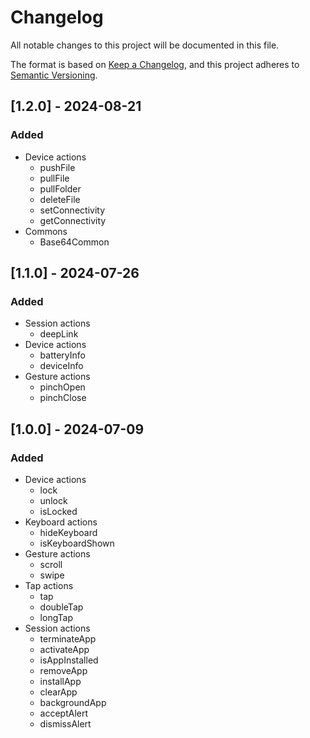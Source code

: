 # Changelog

All notable changes to this project will be documented in this file.

The format is based on [Keep a Changelog](https://keepachangelog.com/en/1.1.0/),
and this project adheres to [Semantic Versioning](https://semver.org/spec/v2.0.0.html).

## [1.2.0] - 2024-08-21

### **Added**
  - Device actions
    - pushFile
    - pullFile
    - pullFolder
    - deleteFile
    - setConnectivity
    - getConnectivity
  - Commons
    - Base64Common

## [1.1.0] - 2024-07-26

### **Added**
  - Session actions
    - deepLink
  - Device actions
    - batteryInfo
    - deviceInfo
  - Gesture actions
    - pinchOpen
    - pinchClose

## [1.0.0] - 2024-07-09

### **Added**
  - Device actions
    - lock
    - unlock
    - isLocked
  - Keyboard actions
    - hideKeyboard
    - isKeyboardShown
  - Gesture actions
    - scroll
    - swipe
  - Tap actions
    - tap
    - doubleTap
    - longTap
  - Session actions
    - terminateApp
    - activateApp
    - isAppInstalled
    - removeApp
    - installApp
    - clearApp
    - backgroundApp
    - acceptAlert
    - dismissAlert

